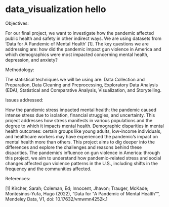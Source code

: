 # data_visualization hello
Objectives:

For our final project, we want to investigate how the pandemic affected public health and safety in other indirect ways. We are using datasets from ‘Data for A Pandemic of Mental Health’ [1]. The key questions we are addressing are: how did the pandemic impact gun violence in America and which demographics were most impacted concerning mental health, depression, and anxiety? 

Methodology:

The statistical techniques we will be using are: Data Collection and Preparation, Data Cleaning and Preprocessing, Exploratory Data Analysis (EDA), Statistical and Comparative Analysis, Visualization, and Storytelling. 

Issues addressed:

How the pandemic stress impacted mental health: the pandemic caused intense stress due to isolation, financial struggles, and uncertainty. This project addresses how stress manifests in various populations and the degree to which it impacts mental health.
Demographic disparities in mental health outcomes: certain groups like young adults, low-income individuals, and healthcare workers may have experienced the pandemic’s impact on mental health more than others. This project aims to dig deeper into the differences and explore the challenges and reasons behind these disparities.
The pandemic’s influence on gun violence in America: through this project, we aim to understand how pandemic-related stress and social changes affected gun violence patterns in the U.S., including shifts in the frequency and the communities affected.


References:

[1] Kircher, Sarah; Coleman, Ed; Innocent, Jhavon; Trauger, McKade; Montesinos-Yufa, Hugo (2022), “Data for "A Pandemic of Mental Health"”, Mendeley Data, V1, doi: 10.17632/vmwmn4252k.1

